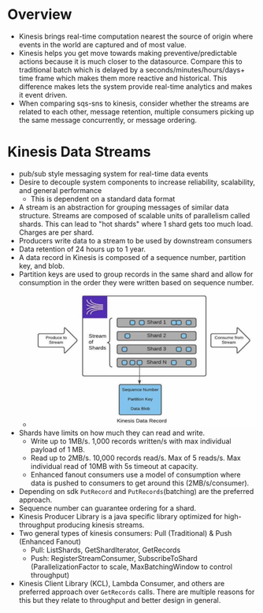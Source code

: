 # Overview
* Kinesis brings real-time computation nearest the source of origin where events in the world are captured and of most value.
* Kinesis helps you get move towards making preventive/predictable actions because it is much closer to the datasource. 
Compare this to traditional batch which is delayed by a seconds/minutes/hours/days+ time frame which makes them more 
reactive and historical. This difference makes lets the system provide real-time analytics and makes it event driven.
* When comparing sqs-sns to kinesis, consider  whether the streams are related to each other, message retention, multiple 
consumers picking up the same message concurrently, or message ordering.

# Kinesis Data Streams
* pub/sub style messaging system for real-time data events
* Desire to decouple system components to increase reliability, scalability, and general performance
  * This is dependent on a standard data format
* A stream is an abstraction for grouping messages of similar data structure. Streams are composed of scalable units of 
parallelism called shards. This can lead to "hot shards" where 1 shard gets too much load. Charges are per shard.
* Producers write data to a stream to be used by downstream consumers
* Data retention of 24 hours up to 1 year.
* A data record in Kinesis is composed of a sequence number, partition key, and blob.
* Partition keys are used to group records in the same shard and allow for consumption in the order they were written
based on sequence number.
  * ![streams-shards-records.png](diagrams%2Fstreams-shards-records.png)
* Shards have limits on how much they can read and write. 
  * Write up to 1MB/s. 1,000 records written/s with max individual payload of 1 MB.
  * Read up to 2MB/s. 10,000 records read/s. Max of 5 reads/s. Max individual read of 10MB with 5s timeout at capacity.
  * Enhanced fanout consumers  use a model of consumption where data is pushed to consumers to get around this (2MB/s/consumer).
* Depending on sdk `PutRecord` and `PutRecords`(batching) are the preferred approach.
* Sequence number can guarantee ordering for a shard.
* Kinesis Producer Library is a java specific library optimized for high-throughput producing kinesis streams.
* Two general types of kinesis consumers: Pull (Traditional) & Push (Enhanced Fanout)
  * Pull: ListShards, GetShardIterator, GetRecords
  * Push: RegisterStreamConsumer, SubscribeToShard (ParallelizationFactor to scale, MaxBatchingWindow to control throughput)
* Kinesis Client Library (KCL), Lambda Consumer, and others are preferred approach over `GetRecords` calls. There are multiple reasons for 
this but they relate to throughput and better design in general.